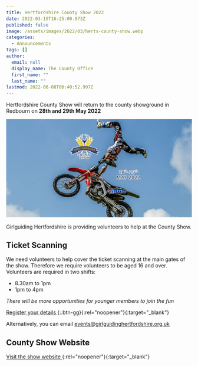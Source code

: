 ```yaml
---
title: Hertfordshire County Show 2022
date: 2022-03-15T16:25:00.973Z
published: false
image: /assets/images/2022/03/herts-county-show.webp
categories:
  - Announcements
tags: []
author:
  email: null
  display_name: The County Office
  first_name: ""
  last_name: ""
lastmod: 2022-06-08T06:40:52.997Z
---
```


Hertfordshire County Show will return to the county showground in Redbourn on **28th and 29th May 2022**

![Stunts in the main arena](/assets/images/2022/03/herts-county-show-motorcycle.webp)

Girlguiding Hertfordshire is providing volunteers to help at the County Show.

## Ticket Scanning

We need volunteers to help cover the ticket scanning at the main gates of the show. Therefore we require volunteers to be aged 16 and over. Volunteers are required in two shifts:

- 8.30am to 1pm
- 1pm to 4pm

_There will be more opportunities for younger members to join the fun_

[Register your details <i class="fa fa-external-link"></i>](https://forms.office.com/Pages/ResponsePage.aspx?id=3yob_CzTykeMNWNnWM6OwRrqs7bdo19CnIwI_9Lov51UMVRVRTRRVVVOMzRDQllZVVRENFREUldVVi4u){:.btn-gg}{:rel="noopener"}{:target="_blank"}

Alternatively, you can email <events@girlguidinghertfordshire.org.uk>

## County Show Website

[Visit the show website <i class="fa fa-external-link"></i>](https://hertsshow.com/){:rel="noopener"}{:target="_blank"}
